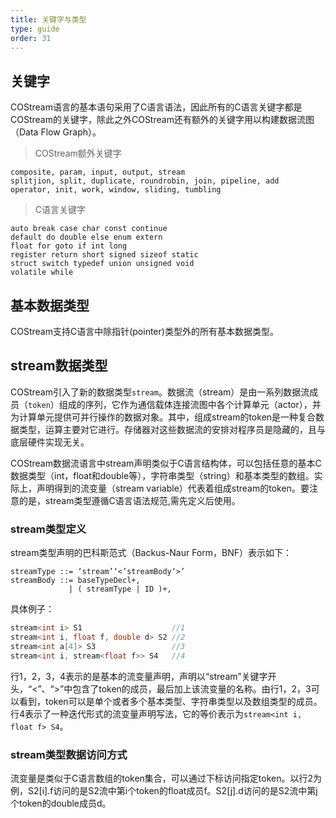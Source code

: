 ```yaml
---
title: 关键字与类型
type: guide
order: 31
---
```



## 关键字

COStream语言的基本语句采用了C语言语法，因此所有的C语言关键字都是COStream的关键字，除此之外COStream还有额外的关键字用以构建数据流图（Data Flow Graph）。
>COStream额外关键字
```
composite, param, input, output, stream
splitjion, split, duplicate, roundrobin, join, pipeline, add
operator, init, work, window, sliding, tumbling 
```
>C语言关键字
```
auto break case char const continue
default do double else enum extern
float for goto if int long
register return short signed sizeof static
struct switch typedef union unsigned void
volatile while
```

## 基本数据类型

COStream支持C语言中除指针(pointer)类型外的所有基本数据类型。

## stream数据类型

COStream引入了新的数据类型`stream`。数据流（stream）是由一系列数据流成员（`token`）组成的序列，它作为通信载体连接流图中各个计算单元（actor），并为计算单元提供可并行操作的数据对象。其中，组成stream的token是一种复合数据类型，运算主要对它进行。存储器对这些数据流的安排对程序员是隐藏的，且与底层硬件实现无关。

COStream数据流语言中stream声明类似于C语言结构体，可以包括任意的基本C数据类型（int，float和double等），字符串类型（string）和基本类型的数组。实际上，声明得到的流变量（stream variable）代表着组成stream的token。要注意的是，stream类型遵循C语言语法规范,需先定义后使用。

### stream类型定义
stream类型声明的巴科斯范式（Backus-Naur Form，BNF）表示如下：
```
streamType ::= ‘stream’‘<’streamBody‘>’
streamBody ::= baseTypeDecl+,
             | ( streamType | ID )+,
```
具体例子：
```c++
stream<int i> S1                    //1
stream<int i, float f, double d> S2 //2
stream<int a[4]> S3                 //3
stream<int i, stream<float f>> S4   //4
```
行1，2，3，4表示的是基本的流变量声明，声明以“stream”关键字开头，“<”、“>”中包含了token的成员，最后加上该流变量的名称。由行1，2，3可以看到，token可以是单个或者多个基本类型、字符串类型以及数组类型的成员。行4表示了一种迭代形式的流变量声明写法，它的等价表示为`stream<int i, float f> S4`。

### stream类型数据访问方式
流变量是类似于C语言数组的token集合，可以通过下标访问指定token。以行2为例，S2[i].f访问的是S2流中第i个token的float成员f。S2[j].d访问的是S2流中第j个token的double成员d。
